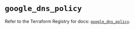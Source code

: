 # `google_dns_policy`

Refer to the Terraform Registry for docs: [`google_dns_policy`](https://registry.terraform.io/providers/hashicorp/google/6.48.0/docs/resources/dns_policy).
